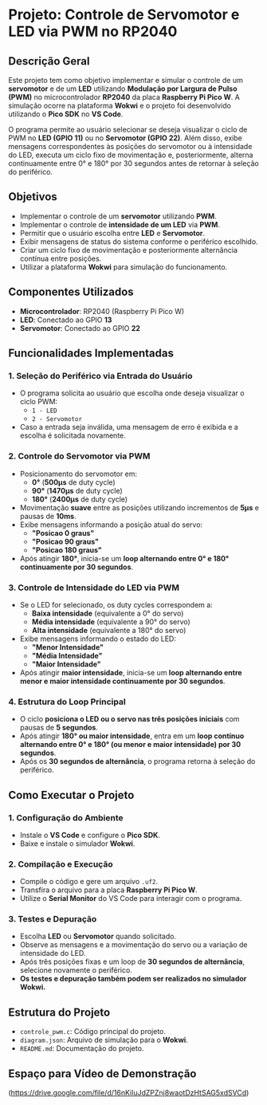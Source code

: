 # Projeto: Controle de Servomotor e LED via PWM no RP2040

## Descrição Geral

Este projeto tem como objetivo implementar e simular o controle de um **servomotor** e de um **LED** utilizando **Modulação por Largura de Pulso (PWM)** no microcontrolador **RP2040** da placa **Raspberry Pi Pico W**. A simulação ocorre na plataforma **Wokwi** e o projeto foi desenvolvido utilizando o **Pico SDK** no **VS Code**.

O programa permite ao usuário selecionar se deseja visualizar o ciclo de PWM no **LED (GPIO 11)** ou no **Servomotor (GPIO 22)**. Além disso, exibe mensagens correspondentes às posições do servomotor ou à intensidade do LED, executa um ciclo fixo de movimentação e, posteriormente, alterna continuamente entre 0° e 180° por 30 segundos antes de retornar à seleção do periférico.

## Objetivos

- Implementar o controle de um **servomotor** utilizando **PWM**.
- Implementar o controle de **intensidade de um LED** via **PWM**.
- Permitir que o usuário escolha entre **LED** e **Servomotor**.
- Exibir mensagens de status do sistema conforme o periférico escolhido.
- Criar um ciclo fixo de movimentação e posteriormente alternância contínua entre posições.
- Utilizar a plataforma **Wokwi** para simulação do funcionamento.

## Componentes Utilizados

- **Microcontrolador**: RP2040 (Raspberry Pi Pico W)
- **LED**: Conectado ao GPIO **13**
- **Servomotor**: Conectado ao GPIO **22**

## Funcionalidades Implementadas

### 1. Seleção do Periférico via Entrada do Usuário
- O programa solicita ao usuário que escolha onde deseja visualizar o ciclo PWM:
  - `1 - LED`
  - `2 - Servomotor`
- Caso a entrada seja inválida, uma mensagem de erro é exibida e a escolha é solicitada novamente.

### 2. Controle do Servomotor via PWM
- Posicionamento do servomotor em:
  - **0°** (**500µs** de duty cycle)
  - **90°** (**1470µs** de duty cycle)
  - **180°** (**2400µs** de duty cycle)
- Movimentação **suave** entre as posições utilizando incrementos de **5µs** e pausas de **10ms**.
- Exibe mensagens informando a posição atual do servo:
  - **"Posicao 0 graus"**
  - **"Posicao 90 graus"**
  - **"Posicao 180 graus"**
- Após atingir **180°**, inicia-se um **loop alternando entre 0° e 180° continuamente por 30 segundos**.

### 3. Controle de Intensidade do LED via PWM
- Se o LED for selecionado, os duty cycles correspondem a:
  - **Baixa intensidade** (equivalente a 0° do servo)
  - **Média intensidade** (equivalente a 90° do servo)
  - **Alta intensidade** (equivalente a 180° do servo)
- Exibe mensagens informando o estado do LED:
  - **"Menor Intensidade"**
  - **"Média Intensidade"**
  - **"Maior Intensidade"**
- Após atingir **maior intensidade**, inicia-se um **loop alternando entre menor e maior intensidade continuamente por 30 segundos**.

### 4. Estrutura do Loop Principal
- O ciclo **posiciona o LED ou o servo nas três posições iniciais** com pausas de **5 segundos**.
- Após atingir **180° ou maior intensidade**, entra em um **loop contínuo alternando entre 0° e 180° (ou menor e maior intensidade) por 30 segundos**.
- Após os **30 segundos de alternância**, o programa retorna à seleção do periférico.

## Como Executar o Projeto

### 1. Configuração do Ambiente
- Instale o **VS Code** e configure o **Pico SDK**.
- Baixe e instale o simulador **Wokwi**.

### 2. Compilação e Execução
- Compile o código e gere um arquivo `.uf2`.
- Transfira o arquivo para a placa **Raspberry Pi Pico W**.
- Utilize o **Serial Monitor** do VS Code para interagir com o programa.

### 3. Testes e Depuração
- Escolha **LED** ou **Servomotor** quando solicitado.
- Observe as mensagens e a movimentação do servo ou a variação de intensidade do LED.
- Após três posições fixas e um loop de **30 segundos de alternância**, selecione novamente o periférico.
- **Os testes e depuração também podem ser realizados no simulador Wokwi.**

## Estrutura do Projeto

- `controle_pwm.c`: Código principal do projeto.
- `diagram.json`: Arquivo de simulação para o **Wokwi**.
- `README.md`: Documentação do projeto.

## Espaço para Vídeo de Demonstração

(https://drive.google.com/file/d/16nKiluJdZPZnj8waotDzHtSAG5xdSVCd)
